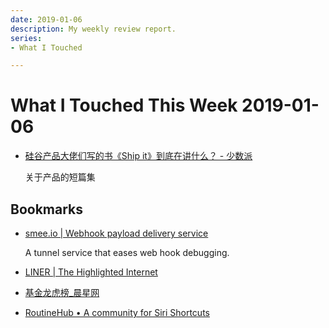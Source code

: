```yaml
---
date: 2019-01-06
description: My weekly review report.
series:
- What I Touched

---
```


# What I Touched This Week 2019-01-06


- [硅谷产品大佬们写的书《Ship it》到底在讲什么？ - 少数派](https://sspai.com/post/52240)

    关于产品的短篇集

## Bookmarks

* [smee.io | Webhook payload delivery service](https://smee.io/)

    A tunnel service that eases web hook debugging.

* [LINER | The Highlighted Internet](https://getliner.com/)
* [基金龙虎榜\_晨星网](http://cn.morningstar.com/quickrank/default.aspx)
* [RoutineHub • A community for Siri Shortcuts](https://routinehub.co/)

